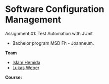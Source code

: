 # Software Configuration Management #

Assignment 01: Test Automation with JUnit

- Bachelor program MSD Fh - Joanneum.


**Team**
- [Islam Hemida][islam1992]
- [Lukas Weber][iamLukWeb]


**Course:**



[islam1992]: https://github.com/Islam1992
[iamLukWeb]: https://github.com/iamWebLuk
